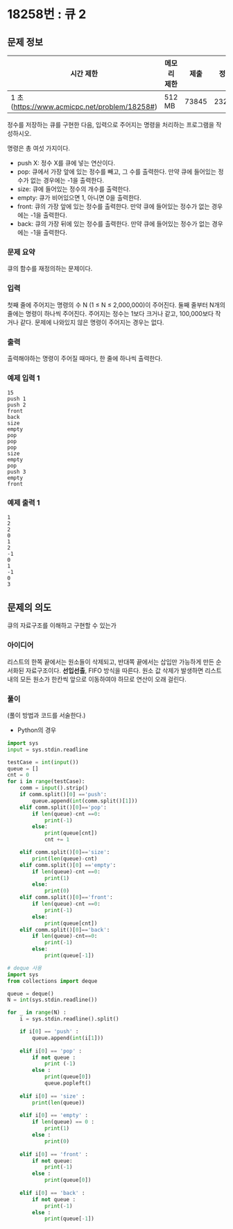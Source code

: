 # 18258번  : 큐 2

## 문제 정보

| 시간 제한 | 메모리 제한 | 제출 | 정답 | 맞힌 사람 | 정답 비율 |
| --- | --- | --- | --- | --- | --- |
| 1 초 (https://www.acmicpc.net/problem/18258#) | 512 MB | 73845 | 23222 | 18788 | 31.945% |

정수를 저장하는 큐를 구현한 다음, 입력으로 주어지는 명령을 처리하는 프로그램을 작성하시오.

명령은 총 여섯 가지이다.

- push X: 정수 X를 큐에 넣는 연산이다.
- pop: 큐에서 가장 앞에 있는 정수를 빼고, 그 수를 출력한다. 만약 큐에 들어있는 정수가 없는 경우에는 -1을 출력한다.
- size: 큐에 들어있는 정수의 개수를 출력한다.
- empty: 큐가 비어있으면 1, 아니면 0을 출력한다.
- front: 큐의 가장 앞에 있는 정수를 출력한다. 만약 큐에 들어있는 정수가 없는 경우에는 -1을 출력한다.
- back: 큐의 가장 뒤에 있는 정수를 출력한다. 만약 큐에 들어있는 정수가 없는 경우에는 -1을 출력한다.

### 문제 요약

큐의 함수를 재정의하는 문제이다.

### 입력

첫째 줄에 주어지는 명령의 수 N (1 ≤ N ≤ 2,000,000)이 주어진다. 둘째 줄부터 N개의 줄에는 명령이 하나씩 주어진다. 주어지는 정수는 1보다 크거나 같고, 100,000보다 작거나 같다. 문제에 나와있지 않은 명령이 주어지는 경우는 없다.

### 출력

출력해야하는 명령이 주어질 때마다, 한 줄에 하나씩 출력한다.

### 예제 입력 1

```
15
push 1
push 2
front
back
size
empty
pop
pop
pop
size
empty
pop
push 3
empty
front
```

### 예제 출력 1

```
1
2
2
0
1
2
-1
0
1
-1
0
3
```

## 문제의 의도

큐의 자료구조를 이해하고 구현할 수 있는가

### 아이디어

리스트의 한쪽 끝에서는 원소들이 삭제되고, 반대쪽 끝에서는 삽입만 가능하게 만든 순서화된 자료구조이다. **선입선출**, FIFO 방식을 따른다. 원소 값 삭제가 발생하면 리스트 내의 모든 원소가 한칸씩 앞으로 이동하여야 하므로 연산이 오래 걸린다.

### 풀이

(풀이 방법과 코드를 서술한다.)

- Python의 경우

```python
import sys
input = sys.stdin.readline

testCase = int(input())
queue = []
cnt = 0
for i in range(testCase):
    comm = input().strip()
    if comm.split()[0] =='push':
        queue.append(int(comm.split()[1]))
    elif comm.split()[0]=='pop':
        if len(queue)-cnt ==0:
            print(-1)
        else:
            print(queue[cnt])
            cnt += 1

    elif comm.split()[0]=='size':
        print(len(queue)-cnt)
    elif comm.split()[0] =='empty':
        if len(queue)-cnt ==0:
            print(1)
        else:
            print(0)
    elif comm.split()[0]=='front':
        if len(queue)-cnt ==0:
            print(-1)
        else:
            print(queue[cnt])
    elif comm.split()[0]=='back':
        if len(queue)-cnt==0:
            print(-1)
        else:
            print(queue[-1])
```

```python
# deque 사용
import sys
from collections import deque

queue = deque()
N = int(sys.stdin.readline())

for _ in range(N) :
    i = sys.stdin.readline().split()

    if i[0] == 'push' :
        queue.append(int(i[1]))
    
    elif i[0] == 'pop' :
        if not queue :
            print (-1)
        else :
            print(queue[0])
            queue.popleft()
    
    elif i[0] == 'size' :
        print(len(queue))
    
    elif i[0] == 'empty' :
        if len(queue) == 0 :
            print(1)
        else :
            print(0)
    
    elif i[0] == 'front' :
        if not queue:
            print(-1)
        else :
            print(queue[0])
    
    elif i[0] == 'back' :
        if not queue :
            print(-1)
        else :
            print(queue[-1])
```